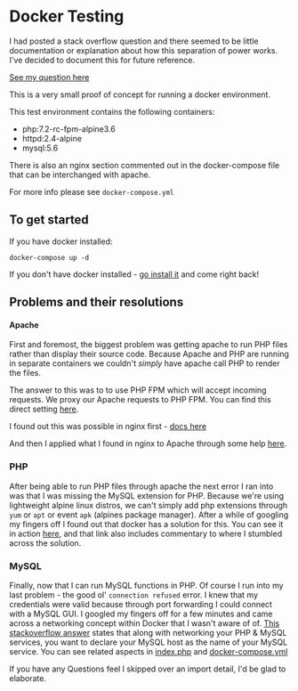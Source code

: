 # Docker Testing

I had posted a stack overflow question and there seemed to be little documentation or explanation about how this separation of power works. I've decided to document this for future reference.

[See my question here](https://stackoverflow.com/questions/46997791/containerizing-apache-mysql-and-php-with-docker)

This is a very small proof of concept for running a docker environment.

This test environment contains the following containers:
- php:7.2-rc-fpm-alpine3.6
- httpd:2.4-alpine
- mysql:5.6

There is also an nginx section commented out in the docker-compose file that can be interchanged with apache.

For more info please see `docker-compose.yml`

## To get started

If you have docker installed:

    docker-compose up -d

If you don't have docker installed - [go install it](https://docs.docker.com/engine/installation/) and come right back!

## Problems and their resolutions

#### Apache
First and foremost, the biggest problem was getting apache to run PHP files rather than display their source code. Because Apache and PHP are running in separate containers we couldn't _simply_ have apache call PHP to render the files.

The answer to this was to to use PHP FPM which will accept incoming requests. We proxy our Apache requests to PHP FPM. You can find this direct setting [here](https://github.com/dambrogia/docker-testing/blob/master/.setup/apache/docker.apache.conf#L19).

I found out this was possible in nginx first - [docs here](http://geekyplatypus.com/dockerise-your-php-application-with-nginx-and-php7-fpm/)

And then I applied what I found in nginx to Apache through some help [here](https://stackoverflow.com/questions/41306112/why-cant-apache-communicate-with-php-fpm-in-separate-containers-using-docker-fo).

### PHP
After being able to run PHP files through apache the next error I ran into was that I was missing the MySQL extension for PHP. Because we're using lightweight alpine linux distros, we can't simply add php extensions through `yum` or `apt` or event `apk` (alpines package manager). After a while of googling my fingers off I found out that docker has a solution for this. You can see it in action [here](https://github.com/dambrogia/docker-testing/blob/master/.setup/php/Dockerfile#L7), and that link also includes commentary to where I stumbled across the solution.

### MySQL
Finally, now that I can run MySQL functions in PHP. Of course I run into my last problem - the good ol' `connection refused` error. I knew that my credentials were valid because through port forwarding I could connect with a MySQL GUI. I googled my fingers off for a few minutes and came across a networking concept within Docker that I wasn't aware of of. [This stackoverflow answer](https://stackoverflow.com/questions/37363705/connect-to-mysql-database-from-docker-container#37380350) states that along with networking your PHP & MySQL services, you want to declare your MySQL host as the name of your MySQL service. You can see related aspects in [index.php](https://github.com/dambrogia/docker-testing/blob/master/public_html/index.php#L10) and [docker-compose.yml](https://github.com/dambrogia/docker-testing/blob/master/docker-compose.yml#L24)

If you have any Questions feel I skipped over an import detail, I'd be glad to elaborate.
